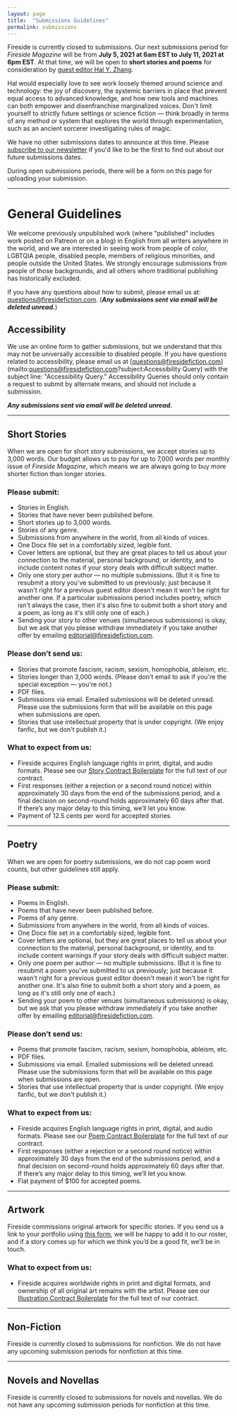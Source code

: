 ```yaml
---
layout: page
title:  "Submissions Guidelines"
permalink: submissions
---
```


Fireside is currently closed to submissions. Our next submissions period for _Fireside Magazine_ will be from **July 5, 2021 at 6am EST to July 11, 2021 at 6pm EST**. At that time, we will be open to **short stories and poems** for consideration by [guest editor Hal Y. Zhang](https://firesidefiction.com/announcing-our-next-guest-editor-hal-y-zhang).

Hal would especially love to see work loosely themed around science and technology: the joy of discovery, the systemic barriers in place that prevent equal access to advanced knowledge, and how new tools and machines can both empower and disenfranchise marginalized voices. Don't limit yourself to strictly future settings or science fiction — think broadly in terms of any method or system that explores the world through experimentation, such as an ancient sorcerer investigating rules of magic.

We have no other submissions dates to announce at this time. Please [subscribe to our newsletter](https://firesidefictioncompany.us7.list-manage.com/subscribe/post?u=0c60ee4cf297215c61d55e861&amp;id=afc8f5cf09) if you'd like to be the first to find out about our future submissions dates.

During open submissions periods, there will be a form on this page for uploading your submission.

---

# General Guidelines

We welcome previously unpublished work (where "published" includes work posted on Patreon or on a blog) in English from all writers anywhere in the world, and we are interested in seeing work from people of color, LGBTQIA people, disabled people, members of religious minorities, and people outside the United States. We strongly encourage submissions from people of those backgrounds, and all others whom traditional publishing has historically excluded.

If you have any questions about how to submit, please email us at: [questions@firesidefiction.com](mailto:questions@firesidefiction.com). (**_Any submissions sent via email will be deleted unread._**)

## Accessibility
We use an online form to gather submissions, but we understand that this may not be universally accessible to disabled people. If you have questions related to accessibility, please email us at [questions@firesidefiction.com](mailto:questions@firesidefiction.com?subject:Accessibility Query) with the subject line: "Accessibility Query." Accessibility Queries should only contain a request to submit by alternate means, and should not include a submission.

**_Any submissions sent via email will be deleted unread._**

----

## Short Stories

When we are open for short story submissions, we accept stories up to 3,000 words. Our budget allows us to pay for up to 7,000 words per monthly issue of _Fireside Magazine_, which means we are always going to buy more shorter fiction than longer stories.

### Please submit:
- Stories in English.
- Stories that have never been published before.
- Short stories up to 3,000 words.
- Stories of any genre.
- Submissions from anywhere in the world, from all kinds of voices.
- One Docx file set in a comfortably sized, legible font.
- Cover letters are optional, but they are great places to tell us about your connection to the material, personal background, or identity, and to include content notes if your story deals with difficult subject matter.
- Only one story per author — no multiple submissions. (But it is fine to resubmit a story you've submitted to us previously; just because it wasn't right for a previous guest editor doesn't mean it won't be right for another one. If a particular submissions period includes poetry, which isn't always the case, then it's also fine to submit both a short story and a poem, as long as it's still only one of each.)
- Sending your story to other venues (simultaneous submissions) is okay, but we ask that you please withdraw immediately if you take another offer by emailing [editorial@firesidefiction.com](mailto:editorial@firesidefiction.com).

### Please don’t send us:
- Stories that promote fascism, racism, sexism, homophobia, ableism, etc.
- Stories longer than 3,000 words. (Please don't email to ask if you're the special exception — you're not.)
- PDF files.
- Submissions via email. Emailed submissions will be deleted unread. Please use the submissions form that will be available on this page when submissions are open.
- Stories that use intellectual property that is under copyright. (We enjoy fanfic, but we don't publish it.)

### What to expect from us:
- Fireside acquires English language rights in print, digital, and audio formats. Please see our [Story Contract Boilerplate](https://firesidefiction.com/legal/story-contract-boilerplate) for the full text of our contract.
- First responses (either a rejection or a second round notice) within approximately 30 days from the end of the submissions period, and a final decision on second-round holds approximately 60 days after that. If there’s any major delay to this timing, we’ll let you know.
- Payment of 12.5 cents per word for accepted stories.

----

## Poetry
When we are open for poetry submissions, we do not cap poem word counts, but other guidelines still apply.

### Please submit:
- Poems in English.
- Poems that have never been published before.
- Poems of any genre.
- Submissions from anywhere in the world, from all kinds of voices.
- One Docx file set in a comfortably sized, legible font.
- Cover letters are optional, but they are great places to tell us about your connection to the material, personal background, or identity, and to include content warnings if your story deals with difficult subject matter.
- Only one poem per author — no multiple submissions. (But it is fine to resubmit a poem you've submitted to us previously; just because it wasn't right for a previous guest editor doesn't mean it won't be right for another one. It's also fine to submit both a short story and a poem, as long as it's still only one of each.)
- Sending your poem to other venues (simultaneous submissions) is okay, but we ask that you please withdraw immediately if you take another offer by emailing [editorial@firesidefiction.com](mailto:editorial@firesidefiction.com).

### Please don’t send us:
- Poems that promote fascism, racism, sexism, homophobia, ableism, etc.
- PDF files.
- Submissions via email. Emailed submissions will be deleted unread. Please use the submissions form that will be available on this page when submissions are open.
- Stories that use intellectual property that is under copyright. (We enjoy fanfic, but we don't publish it.)

### What to expect from us:
- Fireside acquires English language rights in print, digital, and audio formats. Please see our [Poem Contract Boilerplate](https://firesidefiction.com/legal/poetry-contract-boilerplate) for the full text of our contract.
- First responses (either a rejection or a second round notice) within approximately 30 days from the end of the submissions period, and a final decision on second-round holds approximately 60 days after that. If there’s any major delay to this timing, we’ll let you know.
- Flat payment of $100 for accepted poems.

<!--<script src="https://static.airtable.com/js/embed/embed_snippet_v1.js"></script><iframe class="airtable-embed airtable-dynamic-height" src="https://airtable.com/embed/shr9YX4XTaxviR6Cf?backgroundColor=purple" frameborder="0" onmousewheel="" width="100%" height="1934" style="background: transparent; border: 1px solid #ccc;"></iframe>-->

----

## Artwork
Fireside commissions original artwork for specific stories. If you send us a link to your portfolio using [this form](https://airtable.com/shrHIocwQiPakQgkT), we will be happy to add it to our roster, and if a story comes up for which we think you’d be a good fit, we’ll be in touch.

### What to expect from us:
- Fireside acquires worldwide rights in print and digital formats, and ownership of all original art remains with the artist. Please see our [Illustration Contract Boilerplate](https://firesidefiction.com/legal/illustration-contract-boilerplate) for the full text of our contract.

----

## Non-Fiction

Fireside is currently closed to submissions for nonfiction. We do not have any upcoming submission periods for nonfiction at this time.

----

## Novels and Novellas

Fireside is currently closed to submissions for novels and novellas. We do not have any upcoming submission periods for nonfiction at this time.
